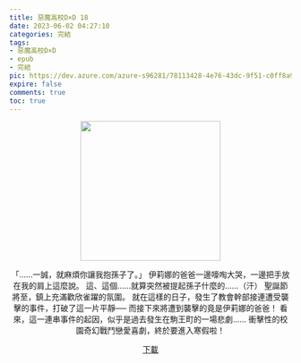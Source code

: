 ```yaml
---
title: 惡魔高校D×D 18
date: 2023-06-02 04:27:10
categories: 完結
tags:
- 惡魔高校D×D
- epub
- 完結
pic: https://dev.azure.com/azure-s96281/78113428-4e76-43dc-9f51-c0ff8a913055/_apis/git/repositories/a379171b-de46-4c10-9b0d-00da23959885/items?path=/Epub%20Cover/%E6%83%A1%E9%AD%94%E9%AB%98%E6%A0%A1D%C3%97D-18.jpg&versionDescriptor%5BversionOptions%5D=0&versionDescriptor%5BversionType%5D=0&versionDescriptor%5Bversion%5D=main&resolveLfs=true&%24format=octetStream&api-version=5.0
expire: false
comments: true
toc: true
---
```


<div style="text-align:center" class="kratos-post-content">

<img width="250px" src="https://dev.azure.com/azure-s96281/78113428-4e76-43dc-9f51-c0ff8a913055/_apis/git/repositories/a379171b-de46-4c10-9b0d-00da23959885/items?path=/Epub%20Cover/%E6%83%A1%E9%AD%94%E9%AB%98%E6%A0%A1D%C3%97D-18.jpg&versionDescriptor%5BversionOptions%5D=0&versionDescriptor%5BversionType%5D=0&versionDescriptor%5Bversion%5D=main&resolveLfs=true&%24format=octetStream&api-version=5.0">

<p>
「……一誠，就麻煩你讓我抱孫子了。」
伊莉娜的爸爸一邊嚎啕大哭，一邊把手放在我的肩上這麼說。
這、這個……就算突然被提起孫子什麼的……（汗）
聖誕節將至，鎮上充滿歡欣雀躍的氛圍。
就在這樣的日子，發生了教會幹部接連遭受襲擊的事件，打破了這一片平靜──
而接下來將遭到襲擊的竟是伊莉娜的爸爸！
看來，這一連串事件的起因，似乎是過去發生在駒王町的一場悲劇……
衝擊性的校園奇幻戰鬥戀愛喜劇，終於要進入寒假啦！
</p>

<p>
<a href="https://epubdatabase.azurewebsites.net/EBOOKS/EPUB/完結/惡魔高校D×D/惡魔高校D×D/18%E6%83%A1%E9%AD%94%E9%AB%98%E6%A0%A1D%C3%97D.epub?download=1">下載</a>
</p>

</div>
